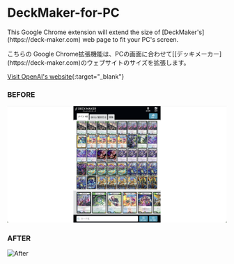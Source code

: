 # DeckMaker-for-PC
<p>This Google Chrome extension will extend the size of [DeckMaker's](https://deck-maker.com) web page to fit your PC's screen.</p>

<p>こちらの Google Chrome拡張機能は、PCの画面に合わせて[[デッキメーカー](https://deck-maker.com)のウェブサイトのサイズを拡張します。</p>

[Visit OpenAI's website](https://www.openai.com){:target="_blank"}




### BEFORE
![Before](/Images/before.png)


### AFTER
![After](/Images/after.png)
